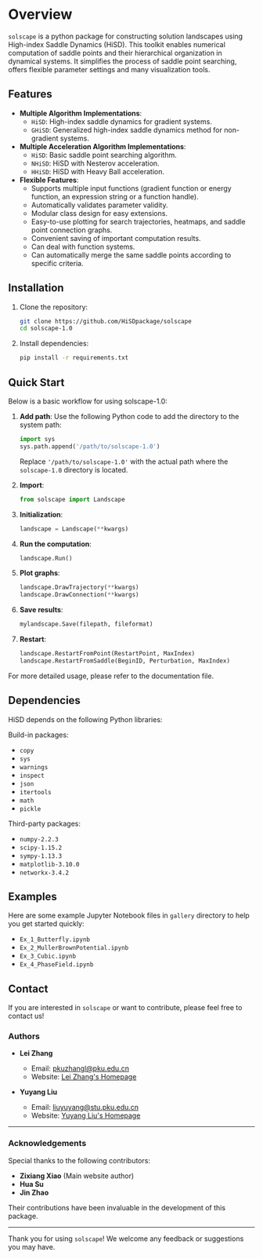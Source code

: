 # Overview

`solscape` is a python package for constructing solution landscapes using High-index Saddle Dynamics (HiSD). This toolkit enables numerical computation of saddle points and their hierarchical organization in dynamical systems. It simplifies the process of saddle point searching, offers flexible parameter settings and many visualization tools.

## Features

- **Multiple Algorithm Implementations**:
  - `HiSD`: High-index saddle dynamics for gradient systems.
  - `GHiSD`: Generalized high-index saddle dynamics method for non-gradient systems.
- **Multiple Acceleration Algorithm Implementations**:
  - `HiSD`: Basic saddle point searching algorithm.
  - `NHiSD`: HiSD with Nesterov acceleration.
  - `HHiSD`: HiSD with Heavy Ball acceleration.
- **Flexible Features**:
  - Supports multiple input functions (gradient function or energy function, an expression string or a function handle).
  - Automatically validates parameter validity.
  - Modular class design for easy extensions.
  - Easy-to-use plotting for search trajectories, heatmaps, and saddle point connection graphs.
  - Convenient saving of important computation results.
  - Can deal with function systems.
  - Can automatically merge the same saddle points according to specific criteria.

## Installation

1. Clone the repository:
   ```bash
   git clone https://github.com/HiSDpackage/solscape
   cd solscape-1.0
   ```

2. Install dependencies:
   ```bash
   pip install -r requirements.txt
   ```

## Quick Start

Below is a basic workflow for using solscape-1.0:

1. **Add path**:
   Use the following Python code to add the directory to the system path:

   ```python
   import sys
   sys.path.append('/path/to/solscape-1.0')
   ```

   Replace `'/path/to/solscape-1.0'` with the actual path where the `solscape-1.0` directory is located.

2. **Import**:
   ```python
   from solscape import Landscape
   ```

3. **Initialization**:
   ```python
   landscape = Landscape(**kwargs)
   ```

4. **Run the computation**:
   ```python
   landscape.Run()
   ```

5. **Plot graphs**:
   ```python
   landscape.DrawTrajectory(**kwargs)
   landscape.DrawConnection(**kwargs)
   ```

6. **Save results**:
   ```python
   mylandscape.Save(filepath, fileformat)
   ```

7. **Restart**:
   ```python
   landscape.RestartFromPoint(RestartPoint, MaxIndex)
   landscape.RestartFromSaddle(BeginID, Perturbation, MaxIndex)
   ```

For more detailed usage, please refer to the documentation file.

## Dependencies

HiSD depends on the following Python libraries:

Build-in packages:
- `copy`
- `sys`
- `warnings`
- `inspect`
- `json`
- `itertools`
- `math`
- `pickle`

Third-party packages:
- `numpy-2.2.3`
- `scipy-1.15.2`
- `sympy-1.13.3`
- `matplotlib-3.10.0`
- `networkx-3.4.2`

## Examples

Here are some example Jupyter Notebook files in `gallery` directory to help you get started quickly:

- `Ex_1_Butterfly.ipynb`
- `Ex_2_MullerBrownPotential.ipynb`
- `Ex_3_Cubic.ipynb`
- `Ex_4_PhaseField.ipynb`

## Contact

If you are interested in `solscape` or want to contribute, please feel free to contact us!

### Authors

- **Lei Zhang**  
  - Email: [pkuzhangl@pku.edu.cn](mailto:pkuzhangl@pku.edu.cn)  
  - Website: [Lei Zhang's Homepage](http://faculty.bicmr.pku.edu.cn/~zhanglei/)

- **Yuyang Liu**  
  - Email: [liuyuyang@stu.pku.edu.cn](mailto:liuyuyang@stu.pku.edu.cn)  
  - Website: [Yuyang Liu's Homepage](https://liuonly1121.github.io/)

---

### Acknowledgements

Special thanks to the following contributors:
- **Zixiang Xiao** (Main website author)
- **Hua Su**
- **Jin Zhao**

Their contributions have been invaluable in the development of this package.

---

Thank you for using `solscape`! We welcome any feedback or suggestions you may have.